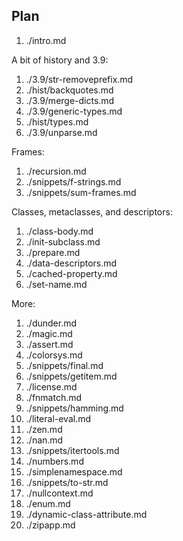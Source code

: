 ## Plan

1. ./intro.md

A bit of history and 3.9:

1. ./3.9/str-removeprefix.md
1. ./hist/backquotes.md
1. ./3.9/merge-dicts.md
1. ./3.9/generic-types.md
1. ./hist/types.md
1. ./3.9/unparse.md

Frames:

1. ./recursion.md
1. ./snippets/f-strings.md
1. ./snippets/sum-frames.md

Classes, metaclasses, and descriptors:

1. ./class-body.md
1. ./init-subclass.md
1. ./prepare.md
1. ./data-descriptors.md
1. ./cached-property.md
1. ./set-name.md

More:

1. ./dunder.md
1. ./magic.md
1. ./assert.md
1. ./colorsys.md
1. ./snippets/final.md
1. ./snippets/getitem.md
1. ./license.md
1. ./fnmatch.md
1. ./snippets/hamming.md
1. ./literal-eval.md
1. ./zen.md
1. ./nan.md
1. ./snippets/itertools.md
1. ./numbers.md
1. ./simplenamespace.md
1. ./snippets/to-str.md
1. ./nullcontext.md
1. ./enum.md
1. ./dynamic-class-attribute.md
1. ./zipapp.md
